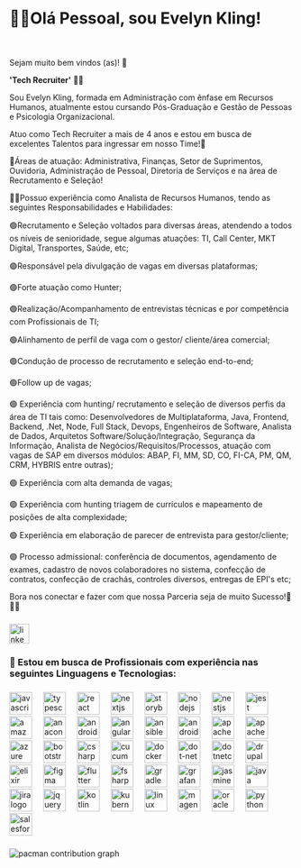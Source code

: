 # 🙋‍♀️Olá Pessoal, sou Evelyn Kling!

<br><br>Sejam muito bem vindos (as)!</h2> 🤗

**'Tech Recruiter'** 👩‍💻

Sou Evelyn Kling,  formada em Administração com ênfase em Recursos Humanos, atualmente estou cursando Pós-Graduação e Gestão de Pessoas e Psicologia Organizacional.

Atuo como Tech Recruiter a mais de 4 anos e estou em busca de excelentes Talentos para ingressar em nosso Time!🤝

📌Áreas de atuação: Administrativa, Finanças, Setor de Suprimentos, Ouvidoria, Administração de Pessoal, Diretoria de Serviços e na área de Recrutamento e Seleção!

👩‍💻Possuo experiência como Analista de Recursos Humanos, tendo as seguintes Responsabilidades e Habilidades: 

🟢Recrutamento e Seleção voltados para diversas áreas, atendendo a todos os níveis de senioridade, segue algumas atuações: TI, Call Center, MKT Digital, Transportes, Saúde, etc;

🟣Responsável pela divulgação de vagas em diversas plataformas; 

🟢Forte atuação como Hunter; 

🟣Realização/Acompanhamento de entrevistas técnicas e por competência com Profissionais de TI;

🟢Alinhamento de perfil de vaga com o gestor/ cliente/área comercial;

🟣Condução de processo de recrutamento e seleção end-to-end; 

🟢Follow up de vagas; 

🟣 Experiência com hunting/ recrutamento e seleção de diversos perfis da área de TI tais como: Desenvolvedores de Multiplataforma, Java, Frontend, Backend, .Net, Node, Full Stack, Devops, Engenheiros de Software, Analista de Dados, Arquitetos Software/Solução/Integração, Segurança da Informação, Analista de Negócios/Requisitos/Processos, atuação com vagas de SAP em diversos módulos: ABAP, FI, MM, SD, CO, FI-CA, PM, QM, CRM, HYBRIS entre outras); 

🟢 Experiência com alta demanda de vagas; 

🟣 Experiência com hunting triagem de currículos e mapeamento de posições de alta complexidade; 

🟢 Experiência em elaboração de parecer de entrevista para gestor/cliente; 

🟣 Processo admissional: conferência de documentos, agendamento de exames, cadastro de novos colaboradores no sistema, confecção de contratos, confecção de crachás, controles diversos, entregas de EPI's etc;




Bora nos conectar e fazer com que nossa Parceria seja de muito Sucesso!🥰🍀🤝

###

<div align="left">
</div>

###

<div align="left">
  <a href="https://www.linkedin.com/in/evelyn-kling-463a51113/" target="_blank">
    <img src="https://img.shields.io/static/v1?message=LinkedIn&logo=linkedin&label=&color=0077B5&logoColor=white&labelColor=&style=for-the-badge" height="35" alt="linkedin logo"  />
  </a>
</div>

###


### 🤖 Estou em busca de Profissionais com experiência nas seguintes Linguagens e Tecnologias:

###

<div align="left">
  <img src="https://cdn.jsdelivr.net/gh/devicons/devicon/icons/javascript/javascript-original.svg" height="40" alt="javascript logo"  />
  <img width="12" />
  <img src="https://cdn.jsdelivr.net/gh/devicons/devicon/icons/typescript/typescript-original.svg" height="40" alt="typescript logo"  />
  <img width="12" />
  <img src="https://cdn.jsdelivr.net/gh/devicons/devicon/icons/react/react-original.svg" height="40" alt="react logo"  />
  <img width="12" />
  <img src="https://cdn.jsdelivr.net/gh/devicons/devicon/icons/nextjs/nextjs-original.svg" height="40" alt="nextjs logo"  />
  <img width="12" />
  <img src="https://cdn.jsdelivr.net/gh/devicons/devicon/icons/storybook/storybook-original.svg" height="40" alt="storybook logo"  />
  <img width="12" />
  <img src="https://cdn.jsdelivr.net/gh/devicons/devicon/icons/nodejs/nodejs-original.svg" height="40" alt="nodejs logo"  />
  <img width="12" />
  <img src="https://cdn.jsdelivr.net/gh/devicons/devicon/icons/nestjs/nestjs-original.svg" height="40" alt="nestjs logo"  />
  <img width="12" />
  <img src="https://cdn.jsdelivr.net/gh/devicons/devicon/icons/jest/jest-plain.svg" height="40" alt="jest logo"  />
  <img width="12" />
  <img src="https://cdn.jsdelivr.net/gh/devicons/devicon/icons/amazonwebservices/amazonwebservices-line-wordmark.svg" height="40" alt="amazonwebservices logo"  />
  <img width="12" />
  <img src="https://cdn.jsdelivr.net/gh/devicons/devicon/icons/anaconda/anaconda-original.svg" height="40" alt="anaconda logo"  />
  <img width="12" />
  <img src="https://cdn.jsdelivr.net/gh/devicons/devicon/icons/android/android-original.svg" height="40" alt="android logo"  />
  <img width="12" />
  <img src="https://cdn.jsdelivr.net/gh/devicons/devicon/icons/angularjs/angularjs-original.svg" height="40" alt="angularjs logo"  />
  <img width="12" />
  <img src="https://cdn.jsdelivr.net/gh/devicons/devicon/icons/ansible/ansible-original.svg" height="40" alt="ansible logo"  />
  <img width="12" />
  <img src="https://cdn.jsdelivr.net/gh/devicons/devicon/icons/androidstudio/androidstudio-original.svg" height="40" alt="androidstudio logo"  />
  <img width="12" />
  <img src="https://cdn.jsdelivr.net/gh/devicons/devicon/icons/apache/apache-original.svg" height="40" alt="apache logo"  />
  <img width="12" />
  <img src="https://cdn.jsdelivr.net/gh/devicons/devicon/icons/apachekafka/apachekafka-original.svg" height="40" alt="apachekafka logo"  />
  <img width="12" />
  <img src="https://cdn.jsdelivr.net/gh/devicons/devicon/icons/azure/azure-original.svg" height="40" alt="azure logo"  />
  <img width="12" />
  <img src="https://cdn.jsdelivr.net/gh/devicons/devicon/icons/bootstrap/bootstrap-original.svg" height="40" alt="bootstrap logo"  />
  <img width="12" />
  <img src="https://cdn.jsdelivr.net/gh/devicons/devicon/icons/csharp/csharp-original.svg" height="40" alt="csharp logo"  />
  <img width="12" />
  <img src="https://cdn.jsdelivr.net/gh/devicons/devicon/icons/cucumber/cucumber-plain.svg" height="40" alt="cucumber logo"  />
  <img width="12" />
  <img src="https://cdn.jsdelivr.net/gh/devicons/devicon/icons/docker/docker-original.svg" height="40" alt="docker logo"  />
  <img width="12" />
  <img src="https://cdn.jsdelivr.net/gh/devicons/devicon/icons/dot-net/dot-net-original.svg" height="40" alt="dot-net logo"  />
  <img width="12" />
  <img src="https://cdn.jsdelivr.net/gh/devicons/devicon/icons/dotnetcore/dotnetcore-original.svg" height="40" alt="dotnetcore logo"  />
  <img width="12" />
  <img src="https://cdn.jsdelivr.net/gh/devicons/devicon/icons/drupal/drupal-original.svg" height="40" alt="drupal logo"  />
  <img width="12" />
  <img src="https://cdn.jsdelivr.net/gh/devicons/devicon/icons/elixir/elixir-original.svg" height="40" alt="elixir logo"  />
  <img width="12" />
  <img src="https://cdn.jsdelivr.net/gh/devicons/devicon/icons/figma/figma-original.svg" height="40" alt="figma logo"  />
  <img width="12" />
  <img src="https://cdn.jsdelivr.net/gh/devicons/devicon/icons/flutter/flutter-original.svg" height="40" alt="flutter logo"  />
  <img width="12" />
  <img src="https://cdn.jsdelivr.net/gh/devicons/devicon/icons/fsharp/fsharp-original.svg" height="40" alt="fsharp logo"  />
  <img width="12" />
  <img src="https://cdn.jsdelivr.net/gh/devicons/devicon/icons/gradle/gradle-original.svg" height="40" alt="gradle logo"  />
  <img width="12" />
  <img src="https://cdn.jsdelivr.net/gh/devicons/devicon/icons/grafana/grafana-original.svg" height="40" alt="grafana logo"  />
  <img width="12" />
  <img src="https://cdn.jsdelivr.net/gh/devicons/devicon/icons/jasmine/jasmine-original.svg" height="40" alt="jasmine logo"  />
  <img width="12" />
  <img src="https://cdn.jsdelivr.net/gh/devicons/devicon/icons/java/java-original.svg" height="40" alt="java logo"  />
  <img width="12" />
  <img src="https://cdn.jsdelivr.net/gh/devicons/devicon/icons/jira/jira-original.svg" height="40" alt="jira logo"  />
  <img width="12" />
  <img src="https://cdn.jsdelivr.net/gh/devicons/devicon/icons/jquery/jquery-original.svg" height="40" alt="jquery logo"  />
  <img width="12" />
  <img src="https://cdn.jsdelivr.net/gh/devicons/devicon/icons/kotlin/kotlin-original.svg" height="40" alt="kotlin logo"  />
  <img width="12" />
  <img src="https://cdn.jsdelivr.net/gh/devicons/devicon/icons/kubernetes/kubernetes-plain.svg" height="40" alt="kubernetes logo"  />
  <img width="12" />
  <img src="https://cdn.jsdelivr.net/gh/devicons/devicon/icons/linux/linux-original.svg" height="40" alt="linux logo"  />
  <img width="12" />
  <img src="https://cdn.jsdelivr.net/gh/devicons/devicon/icons/magento/magento-original.svg" height="40" alt="magento logo"  />
  <img width="12" />
  <img src="https://cdn.jsdelivr.net/gh/devicons/devicon/icons/oracle/oracle-original.svg" height="40" alt="oracle logo"  />
  <img width="12" />
  <img src="https://cdn.jsdelivr.net/gh/devicons/devicon/icons/python/python-original.svg" height="40" alt="python logo"  />
  <img width="12" />
  <img src="https://cdn.jsdelivr.net/gh/devicons/devicon/icons/salesforce/salesforce-original.svg" height="40" alt="salesforce logo"  />
</div>

###

<picture>
  <source media="(prefers-color-scheme: dark)" srcset="https://raw.githubusercontent.com/EvelynKling/EvelynKling/output/pacman-contribution-graph-dark.svg">
  <source media="(prefers-color-scheme: light)" srcset="https://raw.githubusercontent.com/EvelynKling/EvelynKling/output/pacman-contribution-graph.svg">
  <img alt="pacman contribution graph" src="https://raw.githubusercontent.com/EvelynKling/EvelynKling/output/pacman-contribution-graph.svg">
</picture>

###
